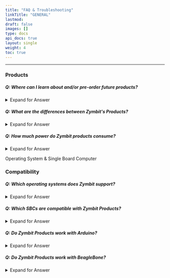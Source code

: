 ```yaml
---
title: "FAQ & Troubleshooting"
linkTitle: "GENERAL"
lastmod:
draft: false
images: []
type: docs
api_docs: true
layout: single
weight: 4
toc: true
---
```


-----

### Products

##### Q: Where can I learn about and/or pre-order future products?

<details>

<summary>Expand for Answer</summary>

<br>

A: Sign up for our new product email updates [here](https://forms.zohopublic.com/phil12/form/EmailSubscription/formperma/HghiKe8SDz8pgAlFEVpaQTBSEaV9edCxXt4f1VJGMlE).

-----

</details>

##### Q: What are the differences between Zymbit's Products?

<details>

<summary>Expand for Answer</summary>

<br>

A: See the [Product Comparison Matrix](https://www.zymbit.com/security-modules/#compare-modules) for the differences between Zymkey, HSM4, and HSM6. Please [reach out](https://www.zymbit.com/contact-us/) with any further questions.

-----

</details>

##### Q: How much power do Zymbit products consume?

<details>

<summary>Expand for Answer</summary>

<br>

*   Zymkey-RPi (3.3V): idle approx. 1mA; max active < 25mA with LED off, < 35mA with LED on.
*   Zymkey-USB (5V): idle approx. 1.5mA; max active < 40mA with LEDs off, < 60mA with LEDs on.

See [Power Quality]( https://docs.zymbit.com/reference/power-quality/) for more information.

-----

</details>

Operating System & Single Board Computer 
### Compatibility

##### Q: Which operating systems does Zymbit support?
 
<details>

<summary>Expand for Answer</summary>

<br>

![supported OSs](../supported-os-dots.png) 

-----

</details>

##### Q: Which SBCs are compatible with Zymbit Products?

<details>

<summary>Expand for Answer</summary>

<br>

*  Electrically, the Zymkey-I2C will interface to any single board computer using I2C. Check compatibility with your particular Linux distribution.
*  Raspberry Pi 3, 3B+, 4, Zero
*  RPi Compute Module 3, 4
*  NVIDIA Jetson Nano, Xavier NX

-----

</details>

##### Q: Do Zymbit Products work with Arduino?

<details>

<summary>Expand for Answer</summary>

<br>

A: We have no plans to release an Arduino shield version. While we love Arduinos and use them all the time, they generally don’t have enough resources to handle cryptographic operations at this level.


-----

</details>

##### Q: Do Zymbit Products work with BeagleBone?

<details>

<summary>Expand for Answer</summary>

<br>

A: Zymbit does not officially support the BeagleBoard platform at this time.

-----

</details>